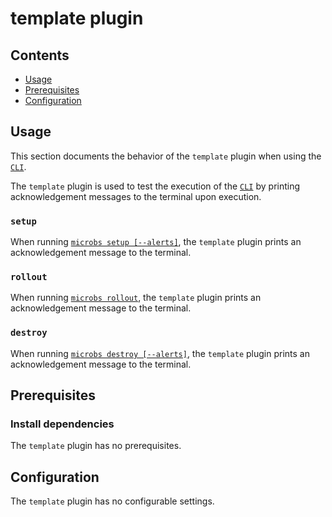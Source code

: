 # template plugin


## Contents

* [Usage](#usage)
* [Prerequisites](#prerequisites)
* [Configuration](#configuration)


## [](usage)Usage

This section documents the behavior of the `template` plugin when using the [`CLI`](/docs/usage/cli).

The `template` plugin is used to test the execution of the [`CLI`](/docs/usage/cli) by printing acknowledgement messages to the terminal upon execution.

### `setup`

When running [`microbs setup [--alerts]`](/docs/usage/cli/#setup), the `template`
plugin prints an acknowledgement message to the terminal.

### `rollout`

When running [`microbs rollout`](/docs/usage/cli/#rollout), the `template`
plugin prints an acknowledgement message to the terminal.

### `destroy`

When running [`microbs destroy [--alerts]`](/docs/usage/cli/#destroy), the `template`
plugin prints an acknowledgement message to the terminal.


## [](prerequisites)Prerequisites


### Install dependencies

The `template` plugin has no prerequisites.


## [](configuration)Configuration

The `template` plugin has no configurable settings.
